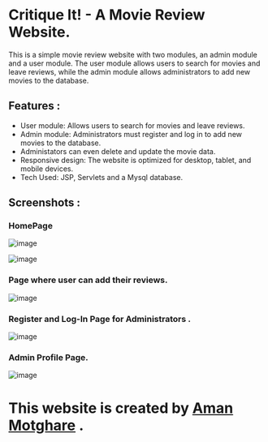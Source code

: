 # Critique It! - A Movie Review Website.

This is a simple movie review website with two modules, an admin module and a user module.
The user module allows users to search for movies and leave reviews, while the admin module allows administrators to add new movies to the database.

## Features :

- User module: Allows users to search for movies and leave reviews.
- Admin module: Administrators must register and log in to add new movies to the database.
- Administators can even delete and update the movie data.
- Responsive design: The website is optimized for desktop, tablet, and mobile devices.
- Tech Used: JSP, Servlets and a Mysql database.

## Screenshots :

### HomePage

![image](https://user-images.githubusercontent.com/115368249/236808176-6277e36d-9201-4f8c-b625-e597762d2731.png)

![image](https://user-images.githubusercontent.com/115368249/236810548-f3aa5536-e20f-4030-afa9-1748ba493696.png)


### Page where user can add their reviews.

![image](https://user-images.githubusercontent.com/115368249/236809126-2e8dc0ff-6dba-42cb-b4b0-fff5c31a49a0.png)

### Register and Log-In Page for Administrators .

![image](https://user-images.githubusercontent.com/115368249/236809425-24db8c32-11e5-46d4-bf8e-38ad33ff8ea2.png)

### Admin Profile Page.

![image](https://user-images.githubusercontent.com/115368249/236810034-b2d8601c-5c2c-4c50-a59b-3e8ac232987e.png)

# This website is created by [Aman Motghare](https://amanmotghare.github.io) .

